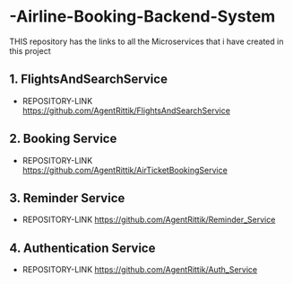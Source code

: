 # -Airline-Booking-Backend-System
THIS repository has the links to all the Microservices that i have created in this project 

## 1. FlightsAndSearchService

- REPOSITORY-LINK
https://github.com/AgentRittik/FlightsAndSearchService

## 2. Booking Service

- REPOSITORY-LINK
https://github.com/AgentRittik/AirTicketBookingService

## 3. Reminder Service

- REPOSITORY-LINK
https://github.com/AgentRittik/Reminder_Service

## 4. Authentication Service

- REPOSITORY-LINK
https://github.com/AgentRittik/Auth_Service


